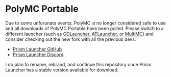 # PolyMC Portable

Due to some unforunate events, PolyMC is no longer considered safe to use
and all downloads of PolyMC Portable have been pulled.
Please switch to a different launcher (such as [GDLauncher], [ATLauncher], or [MultiMC])
and consider checking out the new fork with all the previous devs:

- [Prism Launcher GitHub](https://github.com/PrismLauncher/PrismLauncher)
- [Prism Launcher Discord](https://discord.gg/prismlauncher)

I do plan to rename, rebrand, and continue this repository once
Prism Launcher has a stable version available for download.

[GDLauncher]: https://gdevs.io/
[ATLauncher]: https://atlauncher.com/
[MultiMC]: https://multimc.org/
